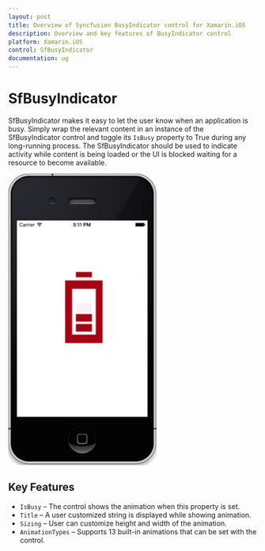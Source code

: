 ```yaml
---
layout: post
title: Overview of Syncfusion BusyIndicator control for Xamarin.iOS
description: Overview and key features of BusyIndicator control
platform: Xamarin.iOS
control: SfBusyIndicator
documentation: ug
---
```


# SfBusyIndicator

SfBusyIndicator makes it easy to let the user know when an application is busy. Simply wrap the relevant content in an instance of the SfBusyIndicator control and toggle its `IsBusy` property to True during any long-running process. The SfBusyIndicator should be used to indicate activity while content is being loaded or the UI is blocked waiting for a resource to become available. 

![](images/overview.png)

## Key Features

* `IsBusy` – The control shows the animation when this property is set.
* `Title` – A user customized string is displayed while showing animation.
* `Sizing` – User can customize height and width of the animation.
* `AnimationTypes` – Supports 13 built-in animations that can be set with the control.



